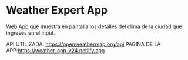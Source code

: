 # Weather Expert App

Web App que muestra en pantalla los detalles del clima de la ciudad que ingreses en el input.

API UTILIZADA: https://openweathermap.org/api
 
 
PAGINA DE LA APP:https://weather-app-v24.netlify.app
